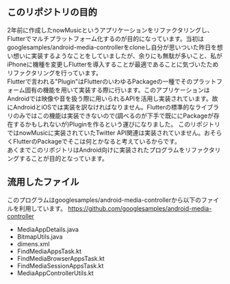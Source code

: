 ## このリポジトリの目的
2年前に作成したnowMusicというアプリケーションをリファクタリングし、Flutterでマルチプラットフォーム化するのが目的になっています。当初はgooglesamples/android-media-controllerをcloneし自分が思いついた昨日を想い想いに実装するようなことをしていましたが、余りにも無駄が多いこと、私がiPhoneに機種を変更しFlutterを導入することが最適であることに気づいたためリファクタリングを行っています。  
Flutterで言われる"Plugin"はFlutterのいわゆるPackageの一種でそのプラットフォーム固有の機能を用いて実装する際に行います。このアプリケーションはAndroidでは映像や音を扱う際に用いられるAPIを活用し実装されています。故にAndroidとiOSでは実装を訳なければなりません。Flutterの標準的なライブラリのみではこの機能は実装できないので(調べるのが下手で既ににPackageが存在するかもしれないが)Pluginを作るという運びになりました。
このリポジトリではnowMusicに実装されていたTwitter API関連は実装されていません。おそらくFlutterのPackageでそこは何とかなると考えているからです。  
あくまでこのリポジトリはAndroid向けに実装されたプログラムをリファクタリングすることが目的となっています。  

## 流用したファイル
このプログラムはgooglesamples/android-media-controllerから以下のファイルを利用しています。
https://github.com/googlesamples/android-media-controller
- MediaAppDetails.java
- BitmapUtils.java
- dimens.xml
- FindMediaAppsTask.kt
- FindMediaBrowserAppsTask.kt
- FindMediaSessionAppsTask.kt
- MediaAppControllerUtils.kt
